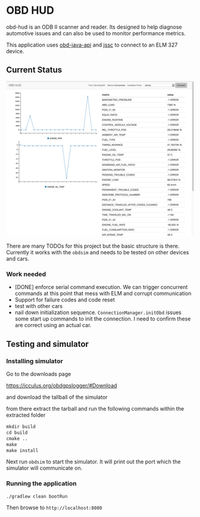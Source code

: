 # OBD HUD

obd-hud is an ODB II scanner and reader. Its designed to help diagnose automotive issues and can also be used to
monitor performance metrics.

This application uses [obd-java-api](https://github.com/pires/obd-java-api) and [jssc](https://github.com/scream3r/java-simple-serial-connector) to connect to an ELM 327 device.

## Current Status

![currentStatus](https://github.com/WhiteBoardDev/obd-hud/blob/master/doc/screen_shot_2016_08_03.png)

There are many TODOs for this project but the basic structure is there. Currently it works with the `obdsim` and needs to be
tested on other devices and cars.

### Work needed

- [DONE] enforce serial command execution. We can trigger concurrent commands at this point that mess with ELM and corrupt communication
- Support for failure codes and code reset
- test with other cars
- nail down initialization sequence. `ConnectionManager.initObd` issues some start up commands to init the connection. I need to confirm these
 are correct using an actual car.

## Testing and simulator

### Installing simulator

Go to the downloads page

https://icculus.org/obdgpslogger/#Download

and download the tallball of the simulator

from there extract the tarball and run the following commands within the extracted folder

```
mkdir build
cd build
cmake ..
make
make install
```

Next run `obdsim` to start the simulator. It will print out the port which the simulator will communicate on.

### Running the application

    ./gradlew clean bootRun

Then browse to `http://localhost:8080`